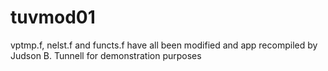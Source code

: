 # tuvmod01
vptmp.f, nelst.f and functs.f have all been modified and app recompiled by Judson B. Tunnell for demonstration purposes

